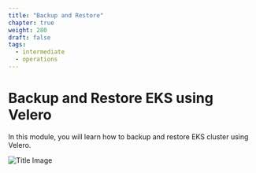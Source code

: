 ```yaml
---
title: "Backup and Restore"
chapter: true
weight: 280
draft: false
tags:
  - intermediate
  - operations
---
```


# Backup and Restore EKS using Velero

In this module, you will learn how to backup and restore EKS cluster using Velero.

![Title Image](/images/backupandrestore/velero.png)
